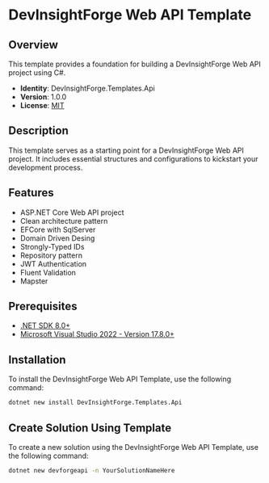# DevInsightForge Web API Template

<!-- ![DevInsightForge Logo](<URL to Logo if applicable>) -->

## Overview

This template provides a foundation for building a DevInsightForge Web API project using C#.

- **Identity**: DevInsightForge.Templates.Api
- **Version**: 1.0.0
- **License**: [MIT](https://opensource.org/licenses/MIT)

## Description

This template serves as a starting point for a DevInsightForge Web API project. It includes essential structures and configurations to kickstart your development process.

## Features

- ASP.NET Core Web API project
- Clean architecture pattern
- EFCore with SqlServer
- Domain Driven Desing
- Strongly-Typed IDs
- Repository pattern
- JWT Authentication
- Fluent Validation
- Mapster

## Prerequisites

- [.NET SDK 8.0+](https://dotnet.microsoft.com/en-us/download/dotnet/8.0)
- [Microsoft Visual Studio 2022 - Version 17.8.0+](https://visualstudio.microsoft.com/downloads)

## Installation

To install the DevInsightForge Web API Template, use the following command:

```bash
dotnet new install DevInsightForge.Templates.Api
```

## Create Solution Using Template

To create a new solution using the DevInsightForge Web API Template, use the following command:

```bash
dotnet new devforgeapi -n YourSolutionNameHere
```

